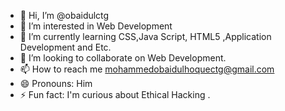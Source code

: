 - 👋 Hi, I’m @obaidulctg
- 👀 I’m interested in Web Development 
- 🌱 I’m currently learning CSS,Java Script, HTML5 ,Application Development and Etc. 
- 💞️ I’m looking to collaborate on Web Development.
- 📫 How to reach me mohammedobaidulhoquectg@gmail.com 
- 😄 Pronouns: Him
- ⚡ Fun fact: I'm curious about Ethical Hacking .

<!---
obaidulctg/obaidulctg is a ✨ special ✨ repository because its `README.md` (this file) appears on your GitHub profile.
You can click the Preview link to take a look at your changes.
--->
